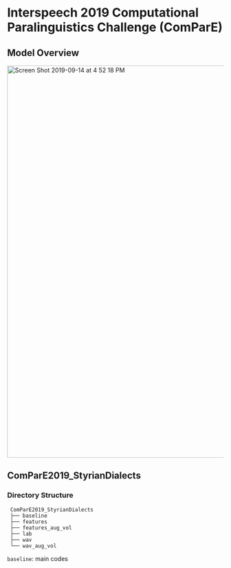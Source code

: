 # Interspeech 2019 Computational Paralinguistics Challenge (ComParE)

## Model Overview
<img width="910" alt="Screen Shot 2019-09-14 at 4 52 18 PM" src="https://user-images.githubusercontent.com/14361791/64909719-21524880-d710-11e9-90a6-c4ac00dd1d23.png">

## ComParE2019_StyrianDialects

### Directory Structure
```
 ComParE2019_StyrianDialects
 ├── baseline
 ├── features
 ├── features_aug_vol
 ├── lab
 ├── wav
 └── wav_aug_vol
```


`baseline`: main codes
